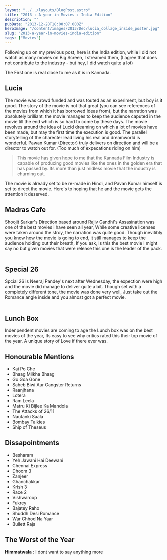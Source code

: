 ```yaml
---
layout: "../../layouts/BlogPost.astro"
title: "2013 : A year in Movies : India Edition"
description: ""
pubDate: "2013-12-28T18:00:07.000Z"
heroImage: "/content/images/2013/Dec/lucia_collage_inside_poster.jpg"
slug: "2013-a-year-in-movies-india-edition"
tags: ["Movies"]
---
```


Following up on my previous post, here is the India edition, while I did not watch as many movies on Big Screen, I streamed them, (I agree that does not contribute to the industry - but hey, I did watch quite a lot)

The First one is real close to me as it is in Kannada. 

## Lucia

The movie was crowd funded and was touted as an experiment, but boy is it good. The story of the movie is not that great (you can see references of the movies from which it has borrowed Ideas from), but the narration was absolutely brilliant, the movie manages to keep the audience caputed in the movie till the end which is so hard to come by these days. The movie revolves around the idea of Lucid dreaming on which a lot of movies have been made, but may the first time the execution is good. The parallel storytelling of the charecter lead living his real and dreamworld is wonderful. Pawan Kumar (Director) truly delivers on direction and will be a director to watch out for. (Too much of expecations riding on him)
> This movie has given hope to me that the Kannada Film Industry is capable of producing good movies like the ones in the golden era that has passed by. Its more than just midless movie that the industry is churning out.

The movie is already set to be re-made in Hindi, and Pavan Kumar himself is set to direct the movie. Here's to hoping that he and the movie gets the attention it deserved. 


## Madras Cafe

Shoojit Sarkar's Direction based around Rajiv Gandhi's Assasination was one of the best movies i have seen all year, While some creative licenses were taken around the stroy, the narration was quite good. Though inevitibly you know how the movie is going to end, it still manages to keep  the audience holding out their breath, If you ask, Is this the best movie I might say no but given movies that were release this one is the leader of the pack.
<br/>
<br/>

## Special 26

Spcial 26 is Neeraj Pandey's next after Wednesday, the expection were high and the movie did manage to deliver quite a bit. Though set with a completely different tone, the movie was done very well, Just take out the Romance angle inside and you almost got a perfect movie.
<br/>
<br/>

## Lunch Box
Indenpendent movies are coming to age the Lunch box was on the best movies of the year, Its easy to see why critics rated this their top movie of the year, A unique story of Love if there ever was.

## Honourable Mentions
- Kai Po Che
- Bhaag Milkha Bhaag
- Go Goa Gone
- Saheb Biwi Aur Gangster Returns
- Raanjhana
- Lotera
- Ram Leela
- Matru Ki Bijlee Ka Mandola
- The Attacks of 26/11
- Nautanki Saala
- Bombay Talkies
- Ship of Theseus

## Dissapointments
- Besharam
- Yeh Jawani Hai Deewani
- Chennai Express
- Dhoom 3
- Zanjeer
- Ghanchakkar
- Krish 3
- Race 2
- Vishwaroop
- Fukrey
- Bajatey Raho
- Shuddh Desi Romance
- War Chhod Na Yaar
- Bullett Raja

## The Worst of the Year
**Himmatwala** : I dont want to say anything more

